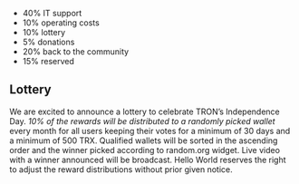 * 40% IT support
* 10% operating costs
* 10% lottery
* 5% donations
* 20% back to the community
* 15% reserved

## Lottery

We are excited to announce a lottery to celebrate TRON’s Independence Day. *10% of the rewards will be distributed to a randomly picked wallet* every month for all users keeping their votes for a minimum of 30 days and a minimum of 500 TRX.
Qualified wallets will be sorted in the ascending order and the winner picked according to random.org widget. Live video with a winner announced will be broadcast.
Hello World reserves the right to adjust the reward distributions without prior given notice.